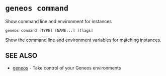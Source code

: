 # `geneos command`

Show command line and environment for instances

```text
geneos command [TYPE] [NAME...] [flags]
```

Show the command line and environment variables for matching instances.

## SEE ALSO

* [geneos](geneos.md)	 - Take control of your Geneos environments

